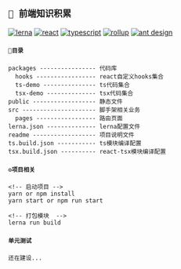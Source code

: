 ## `🐘 前端知识积累`

[![lerna](https://img.shields.io/badge/lerna-package%20management-cc00ff.svg)](https://lerna.js.org/) [![react](https://img.shields.io/badge/react-@17.0.2-green)](https://zh-hans.reactjs.org/) [![typescript](https://img.shields.io/badge/typescript-red)](https://www.typescriptlang.org/) [![rollup](https://img.shields.io/badge/rollup-@2.53.3-red)](https://rollupjs.org/) [![ant design](https://img.shields.io/badge/ant%20design%20react-@4.16.11-red)](https://rollupjs.org/)

#### `🚩目录`

```
packages ---------------- 代码库
  hooks ----------------- react自定义hooks集合
  ts-demo --------------- ts代码集合
  tsx-demo -------------- tsx代码集合
public ------------------ 静态文件
src --------------------- 脚手架相关业务
  pages ----------------- 路由页面
lerna.json -------------- lerna配置文件
readme ------------------ 项目说明文件
ts.build.json ----------- ts模块编译配置
tsx.build.json ---------- react-tsx模块编译配置

```

#### `⚙️项目相关`

```
<!-- 启动项目 -->
yarn or npm install
yarn start or npm run start

<!-- 打包模块  -->
lerna run build
```

#### `单元测试`

```
还在建设...
```
